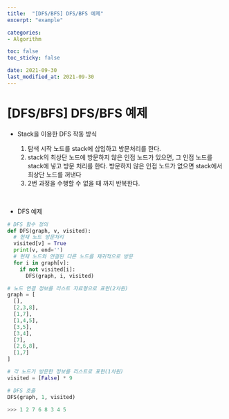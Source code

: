 ```yaml
---
title:  "[DFS/BFS] DFS/BFS 예제"
excerpt: "example"

categories:
- Algorithm

toc: false
toc_sticky: false

date: 2021-09-30
last_modified_at: 2021-09-30
---
```


# [DFS/BFS] DFS/BFS 예제

- Stack을 이용한 DFS 작동 방식

  1. 탐색 시작 노드를 stack에 삽입하고 방문처리를 한다.
  2. stack의 최상단 노드에 방문하지 않은 인접 노드가 있으면, 그 인접 노드를 stack에 넣고 방문 처리를 한다. 방문하지 않은 인접 노드가 없으면 stack에서 최상단 노드를 꺼낸다
  3. 2번 과정을 수행할 수 없을 때 까지 반복한다.

<br>

- DFS 예제
```python
# DFS 함수 정의
def DFS(graph, v, visited):
  # 현재 노드 방문처리
  visited[v] = True
  print(v, end='')
  # 현재 노드와 연결된 다른 노드를 재귀적으로 방문
  for i in graph[v]:
    if not visited[i]:
      DFS(graph, i, visited)

# 노드 연결 정보를 리스트 자료형으로 표현(2차원)
graph = [
  [],
  [2,3,8],
  [1,7],
  [1,4,5],
  [3,5],
  [3,4],
  [7],
  [2,6,8],
  [1,7]
]

# 각 노드가 방문한 정보를 리스트로 표현(1차원)
visited = [False] * 9

# DFS 호출
DFS(graph, 1, visited)

>>> 1 2 7 6 8 3 4 5
```